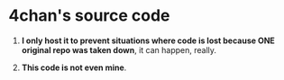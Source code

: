 # 4chan's source code

1. **I only host it to prevent situations where code is lost because ONE original repo was taken down**, it can happen, really.

2. **This code is not even mine**.

